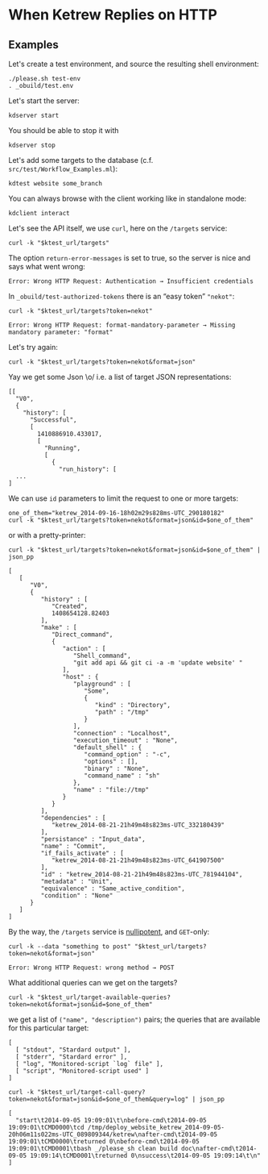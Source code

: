 When Ketrew Replies on HTTP
===========================


Examples
--------

Let's create a test environment, and source the resulting shell environment:

    ./please.sh test-env
    . _obuild/test.env

Let's start the server:

    kdserver start

You should be able to stop it with

    kdserver stop

Let's add some targets to the database (c.f. `src/test/Workflow_Examples.ml`):

    kdtest website some_branch

You can always browse with the client working like in standalone mode:

    kdclient interact

Let's see the API itself, we use `curl`, here on the `/targets` service:

    curl -k "$ktest_url/targets"

The option `return-error-messages` is set to true, so the server is nice and
says what went wrong:

```badresult
Error: Wrong HTTP Request: Authentication → Insufficient credentials
```

In `_obuild/test-authorized-tokens` there is an “easy token” `"nekot"`:

    curl -k "$ktest_url/targets?token=nekot"

```badresult
Error: Wrong HTTP Request: format-mandatory-parameter → Missing mandatory parameter: "format"
```

Let's try again:

    curl -k "$ktest_url/targets?token=nekot&format=json"

Yay we get some Json \o/ i.e. a list of target JSON representations:

```goodresult
[[
  "V0",
  {
    "history": [
      "Successful",
      [
        1410886910.433017,
        [
          "Running",
          [
            {
              "run_history": [
  ...
]
```

We can use `id` parameters to limit the request to one or more
targets:

    one_of_them="ketrew_2014-09-16-18h02m29s828ms-UTC_290180182"
    curl -k "$ktest_url/targets?token=nekot&format=json&id=$one_of_them"

or with a pretty-printer:

    curl -k "$ktest_url/targets?token=nekot&format=json&id=$one_of_them" | json_pp

```goodresult
[
   [
      "V0",
      {
         "history" : [
            "Created",
            1408654128.82403
         ],
         "make" : [
            "Direct_command",
            {
               "action" : [
                  "Shell_command",
                  "git add api && git ci -a -m 'update website' "
               ],
               "host" : {
                  "playground" : [
                     "Some",
                     {
                        "kind" : "Directory",
                        "path" : "/tmp"
                     }
                  ],
                  "connection" : "Localhost",
                  "execution_timeout" : "None",
                  "default_shell" : {
                     "command_option" : "-c",
                     "options" : [],
                     "binary" : "None",
                     "command_name" : "sh"
                  },
                  "name" : "file://tmp"
               }
            }
         ],
         "dependencies" : [
            "ketrew_2014-08-21-21h49m48s823ms-UTC_332180439"
         ],
         "persistance" : "Input_data",
         "name" : "Commit",
         "if_fails_activate" : [
            "ketrew_2014-08-21-21h49m48s823ms-UTC_641907500"
         ],
         "id" : "ketrew_2014-08-21-21h49m48s823ms-UTC_781944104",
         "metadata" : "Unit",
         "equivalence" : "Same_active_condition",
         "condition" : "None"
      }
   ]
]
```

By the way, the `/targets` service is
[nullipotent](http://en.wiktionary.org/wiki/nullipotent), and `GET`-only:

    curl -k --data "something to post" "$ktest_url/targets?token=nekot&format=json"

```badresult
Error: Wrong HTTP Request: wrong method → POST
```

What additional queries can we get on the targets?

    curl -k "$ktest_url/target-available-queries?token=nekot&format=json&id=$one_of_them"


we get a list of `("name", "description")` pairs; the queries that are
available for this particular target:

```goodresult
[
  [ "stdout", "Stardard output" ],
  [ "stderr", "Stardard error" ],
  [ "log", "Monitored-script `log` file" ],
  [ "script", "Monitored-script used" ]
]
```

    curl -k "$ktest_url/target-call-query?token=nekot&format=json&id=$one_of_them&query=log" | json_pp

```goodresult
[
  "start\t2014-09-05 19:09:01\t\nbefore-cmd\t2014-09-05 19:09:01\tCMD0000\tcd /tmp/deploy_website_ketrew_2014-09-05-20h06m11s022ms-UTC_089809344/ketrew\nafter-cmd\t2014-09-05 19:09:01\tCMD0000\treturned 0\nbefore-cmd\t2014-09-05 19:09:01\tCMD0001\tbash _/please_sh clean build doc\nafter-cmd\t2014-09-05 19:09:14\tCMD0001\treturned 0\nsuccess\t2014-09-05 19:09:14\t\n"
]
```

